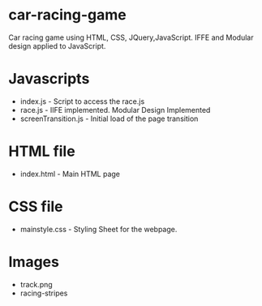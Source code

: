 # car-racing-game
Car racing game using HTML, CSS, JQuery,JavaScript. IFFE and Modular design applied to JavaScript.


# Javascripts
* index.js - Script to access the race.js
* race.js - IIFE implemented. Modular Design Implemented
* screenTransition.js - Initial load of the page transition

# HTML file
* index.html - Main HTML page

# CSS file
* mainstyle.css - Styling Sheet for the webpage.

# Images
* track.png
* racing-stripes

